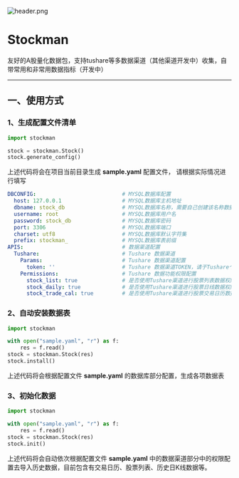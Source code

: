 ![header.png](https://cdn.wenanzhe.com/img/68747470733a2f2f7a332e617831782e636f6d2f323032312f30372f30322f5236496832382e6a7067.jfif)

# Stockman

友好的A股量化数据包，支持tushare等多数据渠道（其他渠道开发中）收集，自带常用和非常用数据指标（开发中）

----

## 一、使用方式

### 1、生成配置文件清单

```python
import stockman

stock = stockman.Stock()
stock.generate_config()
```

上述代码将会在项目当前目录生成 <b>sample.yaml</b> 配置文件， 请根据实际情况进行填写

```yaml
DBCONFIG:                           # MYSQL数据库配置
  host: 127.0.0.1                   # MYSQL数据库主机地址
  dbname: stock_db                  # MYSQL数据库名称，需要自己创建该名称数据库
  username: root                    # MYSQL数据库用户名
  password: stock_db                # MYSQL数据库密码
  port: 3306                        # MYSQL数据库端口
  charset: utf8                     # MYSQL数据库默认字符集
  prefix: stockman_                 # MYSQL数据库表前缀
APIS:                               # 数据渠道配置
  Tushare:                          # Tushare 数据渠道
    Params:                         # Tushare 数据渠道配置
      token: ''                     # Tushare 数据渠道TOKEN，请于Tushare个人中心获取
    Permissions:                    # Tushare 数据功能权限配置
      stock_list: true              # 是否使用Tushare渠道进行股票列表数据权限获取
      stock_daily: true             # 是否使用Tushare渠道进行股票日线数据权限获取
      stock_trade_cal: true         # 是否使用Tushare渠道进行股票交易日历数据获取
```

### 2、自动安装数据表

```python
import stockman

with open("sample.yaml", "r") as f:
    res = f.read()
stock = stockman.Stock(res)
stock.install()
```

上述代码将会根据配置文件 <b>sample.yaml</b> 的数据库部分配置，生成各项数据表

### 3、初始化数据

```python
import stockman

with open("sample.yaml", "r") as f:
    res = f.read()
stock = stockman.Stock(res)
stock.init()
```

上述代码将会自动依次根据配置文件 <b>sample.yaml</b> 中的数据渠道部分中的权限配置去导入历史数据，目前包含有交易日历、股票列表、历史日K线数据等。
